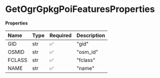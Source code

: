 # GetOgrGpkgPoiFeaturesProperties

**Properties**

| Name   | Type | Required | Description |
| :----- | :--- | :------- | :---------- |
| GID    | str  | ✅       | "gid"       |
| OSMID  | str  | ✅       | "osm_id"    |
| FCLASS | str  | ✅       | "fclass"    |
| NAME   | str  | ✅       | "name"      |

<!-- This file was generated by liblab | https://liblab.com/ -->
